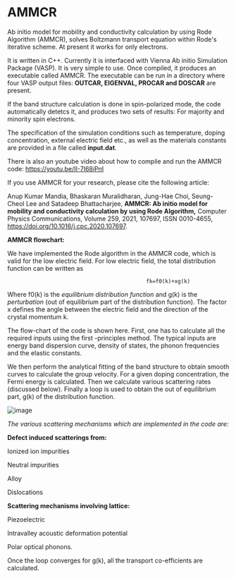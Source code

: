 # AMMCR
Ab initio model for mobility and conductivity calculation by using Rode Algorithm (AMMCR), solves Boltzmann transport equation within Rode's iterative scheme.
At present it works for only electrons.

It is written in C++. Currently it is interfaced with Vienna Ab initio Simulation Package (VASP). It is very simple to use. Once compiled, it produces an executable called AMMCR. The executable can be run in a directory where four VASP output files: **OUTCAR, EIGENVAL, PROCAR and DOSCAR** are present. 

If the band structure calculation is done in spin-polarized mode, the code automatically detetcs it, and produces two sets of results: For majority and 
minority spin electrons.


The specification of the simulation conditions such as temperature, doping concentration, external electric field etc., as well as the materials constants are provided in a file called **input.dat**. 

There is also an youtube video about how to compile and run the AMMCR code:
https://youtu.be/II-7I68iPnI

If you use AMMCR for your research, please cite the following article:

Anup Kumar Mandia, Bhaskaran Muralidharan, Jung-Hae Choi, Seung-Cheol Lee and Satadeep Bhattacharjee,
**AMMCR: Ab initio model for mobility and conductivity calculation by using Rode Algorithm,**
Computer Physics Communications,
Volume 259,
2021,
107697,
ISSN 0010-4655,
https://doi.org/10.1016/j.cpc.2020.107697.

**AMMCR flowchart:**

We have implemented the Rode algorithm in the AMMCR code, which is valid for the low electric field.
For low electric field, the total distribution function can be written as
                                         
                                                fk=f0(k)+xg(k)

Where f0(k) is the _equilibrium distribution function_ and g(k) is the _perturbation_ (out of equilibrium part of the distribution function).  The factor x defines the angle between the electric field and the direction of the crystal momentum k.

The flow-chart of the code is shown here. First, one has to calculate all the required inputs using the first -principles method. The typical inputs are energy band dispersion curve, density of states, the phonon frequencies and the elastic constants.

We then perform the analytical fitting of the band structure to obtain smooth curves to calculate the group velocity. For a given doping concentration, the Fermi energy is calculated. Then we calculate various scattering rates (discussed below). Finally a loop is used to obtain the out of equilibrium part, g(k) of the distribution function.

![image](https://user-images.githubusercontent.com/68414451/126433576-e6e68c38-5f22-4769-b3a1-37280aef6dfd.png)

_The various scattering mechanisms which are implemented in the code are:_

**Defect induced scatterings from:**

Ionized ion impurities

Neutral impurities

Alloy 

Dislocations

**Scattering mechanisms involving lattice:**

Piezoelectric

Intravalley acoustic deformation potential

Polar optical phonons.

 
Once the loop converges for g(k), all the transport co-efficients are calculated.
